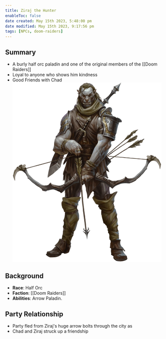 ```yaml
---
title: Ziraj the Hunter
enableToc: false
date created: May 15th 2023, 5:48:00 pm
date modified: May 15th 2023, 9:17:56 pm
tags: [NPCs, doom-raiders]
---
```

## Summary
- A burly half orc paladin and one of the original members of the [[Doom Raiders]]
- Loyal to anyone who shows him kindness
- Good Friends with Chad
![](Ziraj.png)

## Background
- **Race**: Half Orc
- **Faction**: [[Doom Raiders]]
- **Abilities**: Arrow Paladin.

## Party Relationship
- Party fled from Ziraj's huge arrow bolts through the city as
- Chad and Ziraj struck up a friendship

